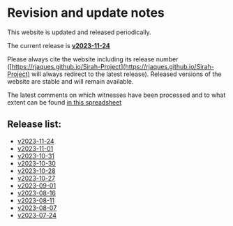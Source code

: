 # Revision and update notes

This website is updated and released periodically. 

The current release is **[v2023-11-24](https://rjaques.github.io/Sirah-Project/v2023-11-24)**

Please always cite the website including its release number 
([https://rjaques.github.io/Sirah-Project](https://rjaques.github.io/Sirah-Project) 
will always redirect to the latest release).
Released versions of the website are stable and will remain available.

The latest comments on which witnesses have been processed and to what extent can be found 
[in this spreadsheet](https://docs.google.com/spreadsheets/d/117bKv_8te1b0pbbxRuiTlpl-t45IenJiRSENa6-0f7w/edit?usp=sharing)

## Release list:
<!-- INSERT NEWER VERSION BELOW THIS -->
* [v2023-11-24](https://rjaques.github.io/Sirah-Project/v2023-11-24)
* [v2023-11-01](https://rjaques.github.io/Sirah-Project/v2023-11-01)
* [v2023-10-31](https://rjaques.github.io/Sirah-Project/v2023-10-31)
* [v2023-10-30](https://rjaques.github.io/Sirah-Project/v2023-10-30)
* [v2023-10-28](https://rjaques.github.io/Sirah-Project/v2023-10-28)
* [v2023-10-27](https://rjaques.github.io/Sirah-Project/v2023-10-27)
* [v2023-09-01](https://rjaques.github.io/Sirah-Project/v2023-09-01)
* [v2023-08-16](https://rjaques.github.io/Sirah-Project/v2023-08-16)
* [v2023-08-11](https://rjaques.github.io/Sirah-Project/v2023-08-11/)
* [v2023-08-07](https://rjaques.github.io/Sirah-Project/v2023-08-07/)
* [v2023-07-24](https://rjaques.github.io/Sirah-Project/v2023-07-24/)
